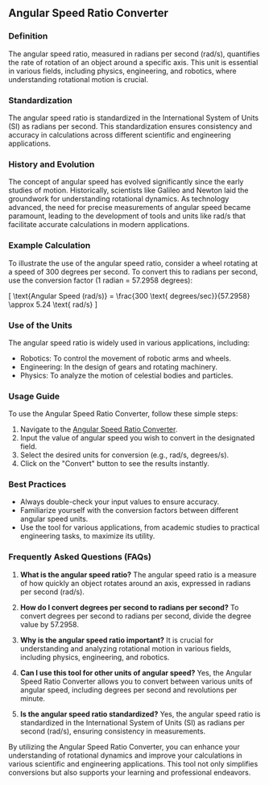 ## Angular Speed Ratio Converter

### Definition
The angular speed ratio, measured in radians per second (rad/s), quantifies the rate of rotation of an object around a specific axis. This unit is essential in various fields, including physics, engineering, and robotics, where understanding rotational motion is crucial.

### Standardization
The angular speed ratio is standardized in the International System of Units (SI) as radians per second. This standardization ensures consistency and accuracy in calculations across different scientific and engineering applications.

### History and Evolution
The concept of angular speed has evolved significantly since the early studies of motion. Historically, scientists like Galileo and Newton laid the groundwork for understanding rotational dynamics. As technology advanced, the need for precise measurements of angular speed became paramount, leading to the development of tools and units like rad/s that facilitate accurate calculations in modern applications.

### Example Calculation
To illustrate the use of the angular speed ratio, consider a wheel rotating at a speed of 300 degrees per second. To convert this to radians per second, use the conversion factor (1 radian = 57.2958 degrees):

\[ 
\text{Angular Speed (rad/s)} = \frac{300 \text{ degrees/sec}}{57.2958} \approx 5.24 \text{ rad/s} 
\]

### Use of the Units
The angular speed ratio is widely used in various applications, including:
- Robotics: To control the movement of robotic arms and wheels.
- Engineering: In the design of gears and rotating machinery.
- Physics: To analyze the motion of celestial bodies and particles.

### Usage Guide
To use the Angular Speed Ratio Converter, follow these simple steps:
1. Navigate to the [Angular Speed Ratio Converter](https://www.inayam.co/unit-converter/angular_speed).
2. Input the value of angular speed you wish to convert in the designated field.
3. Select the desired units for conversion (e.g., rad/s, degrees/s).
4. Click on the "Convert" button to see the results instantly.

### Best Practices
- Always double-check your input values to ensure accuracy.
- Familiarize yourself with the conversion factors between different angular speed units.
- Use the tool for various applications, from academic studies to practical engineering tasks, to maximize its utility.

### Frequently Asked Questions (FAQs)

1. **What is the angular speed ratio?**
   The angular speed ratio is a measure of how quickly an object rotates around an axis, expressed in radians per second (rad/s).

2. **How do I convert degrees per second to radians per second?**
   To convert degrees per second to radians per second, divide the degree value by 57.2958.

3. **Why is the angular speed ratio important?**
   It is crucial for understanding and analyzing rotational motion in various fields, including physics, engineering, and robotics.

4. **Can I use this tool for other units of angular speed?**
   Yes, the Angular Speed Ratio Converter allows you to convert between various units of angular speed, including degrees per second and revolutions per minute.

5. **Is the angular speed ratio standardized?**
   Yes, the angular speed ratio is standardized in the International System of Units (SI) as radians per second (rad/s), ensuring consistency in measurements. 

By utilizing the Angular Speed Ratio Converter, you can enhance your understanding of rotational dynamics and improve your calculations in various scientific and engineering applications. This tool not only simplifies conversions but also supports your learning and professional endeavors.
